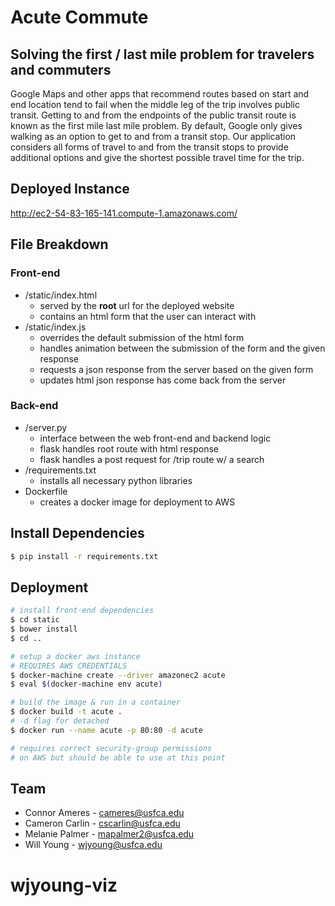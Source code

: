 # Acute Commute
## Solving the first / last mile problem for travelers and commuters
Google Maps and other apps that recommend routes based on start and end location tend to fail when the middle leg of the trip involves public transit. Getting to and from the endpoints of the public transit route is known as the first mile last mile problem. By default, Google only gives walking as an option to get to and from a transit stop. Our application considers all forms of travel to and from the transit stops to provide additional options and give the shortest possible travel time for the trip.

## Deployed Instance
http://ec2-54-83-165-141.compute-1.amazonaws.com/

## File Breakdown
### Front-end
- /static/index.html
  - served by the **root** url for the deployed website
  - contains an html form that the user can interact with
- /static/index.js
  - overrides the default submission of the html form
  - handles animation between the submission of the form and the given response
  - requests a json response from the server based on the given form
  - updates html json response has come back from the server

### Back-end
- /server.py
  - interface between the web front-end and backend logic
  - flask handles root route with html response
  - flask handles a post request for /trip route w/ a search
- /requirements.txt
  - installs all necessary python libraries
- Dockerfile
  - creates a docker image for deployment to AWS


## Install Dependencies
```bash
$ pip install -r requirements.txt
```

## Deployment
```bash
# install front-end dependencies
$ cd static
$ bower install
$ cd ..

# setup a docker aws instance
# REQUIRES AWS CREDENTIALS
$ docker-machine create --driver amazonec2 acute
$ eval $(docker-machine env acute)

# build the image & run in a container
$ docker build -t acute .
# -d flag for detached
$ docker run --name acute -p 80:80 -d acute

# requires correct security-group permissions
# on AWS but should be able to use at this point
```

## Team
* Connor Ameres - cameres@usfca.edu
* Cameron Carlin - cscarlin@usfca.edu
* Melanie Palmer - mapalmer2@usfca.edu
* Will Young - wjyoung@usfca.edu
# wjyoung-viz

